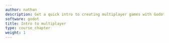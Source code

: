 ```yaml
---
author: nathan
description: Get a quick intro to creating multiplayer games with Godot 3.
software: godot
title: Intro to multiplayer
type: course_chapter
weight: 1
---
```

